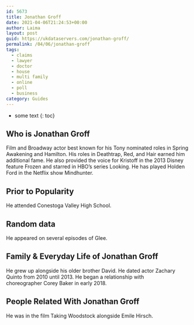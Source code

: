 ```yaml
---
id: 5673
title: Jonathan Groff
date: 2021-04-06T21:24:53+00:00
author: Laima
layout: post
guid: https://ukdataservers.com/jonathan-groff/
permalink: /04/06/jonathan-groff
tags:
  - claims
  - lawyer
  - doctor
  - house
  - multi family
  - online
  - poll
  - business
category: Guides
---
```


* some text
{: toc}


## Who is Jonathan Groff
                  
                  
                  
Film and Broadway actor best known for his Tony nominated roles in Spring Awakening and Hamilton. His roles in Deathtrap, Red, and Hair earned him additional fame. He also provided the voice for Kristoff in the 2013 Disney feature Frozen and starred in HBO&#8217;s series Looking. He has played Holden Ford in the Netflix show Mindhunter. 
                  
              
            
              
            
                
                
                
## Prior to Popularity
                  
                  
                  
He attended Conestoga Valley High School. 
                  
              
            
              
            
                
                
                
## Random data
                  
                  
                  
He appeared on several episodes of Glee. 
                  
              
            
              
            
                
                
                
## Family & Everyday Life of Jonathan Groff
                  
                  
                  
He grew up alongside his older brother David. He dated actor Zachary Quinto from 2010 until 2013. He began a relationship with choreographer Corey Baker in early 2018.
                  
              
            
              
            
                
                
                
## People Related With Jonathan Groff
                  
                  
                  
He was in the film Taking Woodstock alongside Emile Hirsch. 
                  
              
            
              
            
                
              
            
              
              
            
            
              
            
          
          
          